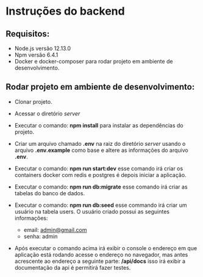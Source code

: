 Instruções do backend
=======================


Requisitos:
------------

- Node.js versão 12.13.0
- Npm versão 6.4.1
- Docker e docker-composer para rodar projeto em ambiente de desenvolvimento.

Rodar projeto em ambiente de desenvolvimento:
----------------------------------------------

- Clonar projeto.
- Acessar o diretório *server*
- Executar o comando: **npm install** para instalar as dependências do projeto.
- Criar um arquivo chamado **.env** na raiz do diretório *server* usando o arquivo **.env.example** como base e altere as informações do arquivo **.env**.
- Executar o comando: **npm run start:dev** esse comando irá criar os containers docker com redis e postgres é depois iniciar a aplicação.
- Executar o comando: **npm run db:migrate** esse comando irá criar as tabelas do banco de dados.
- Executar o comando: **npm run db:seed** esse commando irá criar um usuário na tabela users. O usuário criado possui as seguintes informações:
  - email: admin@gmail.com
  - senha: admin
  
- Após executar o comando acima irá exibir o console o endereço em que aplicação está rodando acesse o endereço no navegador, mas antes acrescente ao endereço a seguinte parte: **/api/docs** isso irá exibir a documentação da api é permitirá fazer testes.
